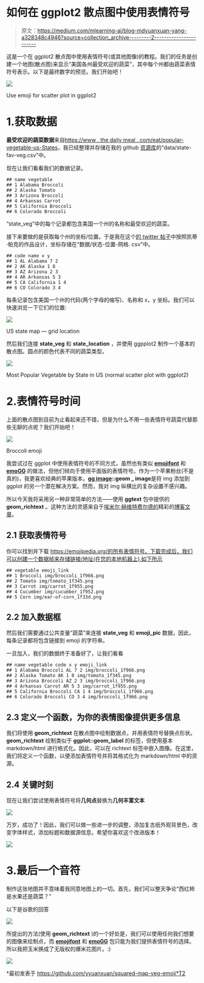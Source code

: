 # 如何在 ggplot2 散点图中使用表情符号

> 原文：<https://medium.com/mlearning-ai/blog-mdyuanxuan-yang-a328348c4946?source=collection_archive---------2----------------------->

这是一个在 ggplot2 散点图中使用表情符号(或其他图像)的教程。我们的任务是创建一个地图(散点图)来显示“美国各州最受欢迎的蔬菜”，其中每个州都由蔬菜表情符号表示。以下是最终数字的预览。我们开始吧！

![](img/79407c3312d3f8f0a4ed417ffbce641b.png)

Use emoji for scatter plot in ggplot2

# 1.获取数据

**最受欢迎的蔬菜数据**来自[https://www . the daily meal . com/eat/popular-vegetable-us-States](https://www.thedailymeal.com/eat/popular-vegetable-us-states)，我已经整理并存储在我的 github [资源库](https://github.com/yyuanxuan/squared-map-veg-emoji)的“data/state-fav-veg.csv”中。

现在让我们看看我们的数据记录。

```
## name vegetable 
## 1 Alabama Broccoli 
## 2 Alaska Tomato 
## 3 Arizona Broccoli 
## 4 Arkansas Carrot 
## 5 California Broccoli 
## 6 Colorado Broccoli
```

“state_veg”中的每个记录都包含美国一个州的名称和最受欢迎的蔬菜。

接下来要做的是获取每个州的坐标/位置。于是我在这个[的 twitter 帖子](https://twitter.com/katiepark/status/598139293509492736)中按照凯蒂·帕克的作品设计，坐标存储在“数据/状态-位置-网格. csv”中。

```
## code name x y 
## 1 AL Alabama 7 2 
## 2 AK Alaska 1 8 
## 3 AZ Arizona 2 3 
## 4 AR Arkansas 5 3 
## 5 CA California 1 4 
## 6 CO Colorado 3 4
```

每条记录包含美国一个州的代码(两个字母的缩写)、名称和 x，y 坐标。我们可以快速浏览一下它们的位置:

![](img/6dda5fd7a14c1e8b01930221353bff21.png)

US state map — grid location

然后我们连接 **state_veg** 和 **state_location** ，并使用 ggpplot2 制作一个基本的散点图。圆点的颜色代表不同的蔬菜类型。

![](img/169600c93fd8ff5282c6fb1a3604c78c.png)

Most Popular Vegetable by State in US (normal scatter plot with ggplot2)

# 2.表情符号时间

上面的散点图到目前为止看起来还不错，但是为什么不用一些表情符号蔬菜代替那些无聊的点呢？我们开始吧！

![](img/d87565d88ddfc482766f9b137fa29965.png)

Broccoli emoji

我尝试过在 ggplot 中使用表情符号的不同方式，虽然也有类似 [**emojifont**](https://cran.r-project.org/web/packages/emojifont/vignettes/emojifont.html) 和 [**emoGG**](https://github.com/dill/emoGG) 的做法，但他们倾向于使用平面版的表情符号。作为一个苹果粉丝(不是真的)，我更喜欢经典的苹果版本。[**gg image**](https://www.rdocumentation.org/packages/ggimage/versions/0.2.8)**::geom _ image**是将 img 添加到 ggplot 的另一个潜在解决方案。然而，我对 img 纵横比的复杂设置不感兴趣。

所以今天我将采用另一种非常简单的方法——使用 **ggtext** 包中提供的 **geom_richtext** 。这种方法的灵感来自于[埃米尔·赫维特费尔德的](https://www.hvitfeldt.me/)精彩的[博客文章](https://www.hvitfeldt.me/blog/real-emojis-in-ggplot2/)。

## 2.1 获取表情符号

你可以找到并下载 https://emojipedia.org/的所有表情符号。下载完成后，我们可以创建一个数据帧来存储链接/地址(在您的本地机器上),如下所示

```
## vegetable emoji_link 
## 1 Broccoli img/broccoli_1f966.png 
## 2 Tomato img/tomato_1f345.png 
## 3 Carrot img/carrot_1f955.png 
## 4 Cucumber img/cucumber_1f952.png 
## 5 Corn img/ear-of-corn_1f33d.png
```

## 2.2 加入数据框

然后我们需要通过公共变量“蔬菜”来连接 **state_veg** 和 **emoji_pic** 数据，因此，每条记录都将包含链接到 emoji 的字符串。

一旦加入，我们的数据终于准备好了，让我们看看

```
## name vegetable code x y emoji_link 
## 1 Alabama Broccoli AL 7 2 img/broccoli_1f966.png 
## 2 Alaska Tomato AK 1 8 img/tomato_1f345.png 
## 3 Arizona Broccoli AZ 2 3 img/broccoli_1f966.png 
## 4 Arkansas Carrot AR 5 3 img/carrot_1f955.png 
## 5 California Broccoli CA 1 4 img/broccoli_1f966.png 
## 6 Colorado Broccoli CO 3 4 img/broccoli_1f966.png
```

## 2.3 定义一个函数，为你的表情图像提供更多信息

我们将使用 **geom_richtext** 在散点图中绘制数据点，并用表情符号替换点形状。 **geom_richtext** 绘制类似于 **ggplot::geom_label** 的标签，但使用基本 markdown/html 进行格式化。因此，可以在 richtext 标签中嵌入图像。在这里，我们将定义一个函数，以便添加表情符号并将其格式化为 markdown/html 中的资源。

## 2.4 关键时刻

现在让我们尝试使用表情符号将**几何点**替换为**几何丰富文本**

![](img/b38781ab0efb126a7c84a5f1047a65b3.png)

万岁，成功了！因此，我们可以做一些进一步的调整，添加复古纸外观背景色，改变字体样式，添加标题和数据源信息。希望你喜欢这个改进版本！

![](img/0eb38f1910e1ca6a043dbac703e20611.png)

# 3.最后一个音符

制作这张地图并不意味着我同意地图上的一切。首先，我们可以整天争论“西红柿是水果还是蔬菜？”

以下是谷歌的回答

![](img/9d1cd1efa609a2ac70c0880405c6e1b9.png)

所提出的方法(使用 **geom_richtext** )的一个好处是，我们可以使用任何我们想要的图像来绘制点，而 [**emojifont**](https://cran.r-project.org/web/packages/emojifont/vignettes/emojifont.html) 和 [**emoGG**](https://github.com/dill/emoGG) 包只能为我们提供表情符号的选择。所以我把玉米换成了无版权的爆米花图片。:)

![](img/b74e8a18fe4a90418319574f64cac185.png)

*最初发表于 https://github.com/yyuanxuan/squared-map-veg-emoji*T2